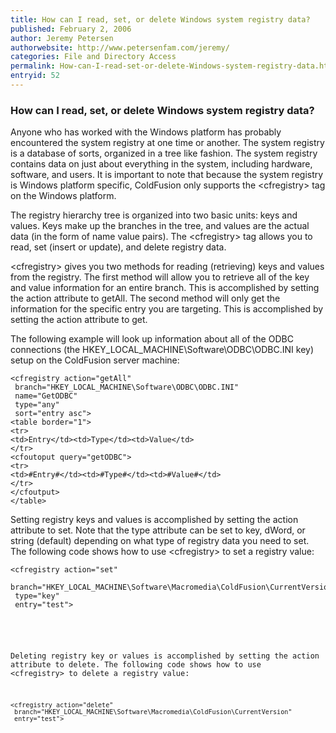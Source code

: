 ```yaml
---
title: How can I read, set, or delete Windows system registry data?
published: February 2, 2006
author: Jeremy Petersen
authorwebsite: http://www.petersenfam.com/jeremy/
categories: File and Directory Access
permalink: How-can-I-read-set-or-delete-Windows-system-registry-data.html
entryid: 52
---
```


<h3>How can I read, set, or delete Windows system registry data?</h3>

<p>
Anyone who has worked with the Windows platform has probably encountered the system registry at one time or another.  The system registry is a database of sorts, organized in a tree like fashion.  The system registry contains data on just about everything in the system, including hardware, software, and users. It is important to note that because the system registry is Windows platform specific, ColdFusion only supports the &lt;cfregistry&gt; tag on the Windows platform.
</p>

<p>
The registry hierarchy tree is organized into two basic units: keys and values.  Keys make up the branches in the tree, and values are the actual data (in the form of name value pairs).   The &lt;cfregistry&gt; tag allows you to read, set (insert or update), and delete registry data.
</p>

<p>
&lt;cfregistry&gt; gives you two methods for reading (retrieving) keys and values from the registry.  The first method will allow you to retrieve all of the key and value information for an entire branch.  This is accomplished by setting the action attribute to getAll.  The second method will only get the information for the specific entry you are targeting.  This is accomplished by setting the action attribute to get.
</p>

<p>
The following example will look up information about all of the ODBC connections (the HKEY_LOCAL_MACHINE\Software\ODBC\ODBC.INI key) setup on the ColdFusion server machine:
</p>

<pre><code class="language-markup">&lt;cfregistry action=&quot;getAll&quot;
 branch=&quot;HKEY_LOCAL_MACHINE\Software\ODBC\ODBC.INI&quot;
 name=&quot;GetODBC&quot;
 type=&quot;any&quot;
 sort=&quot;entry asc&quot;&gt;
&lt;table border=&quot;1&quot;&gt;
&lt;tr&gt;
&lt;td&gt;Entry&lt;/td&gt;&lt;td&gt;Type&lt;/td&gt;&lt;td&gt;Value&lt;/td&gt;
&lt;/tr&gt;
&lt;cfoutoput query=&quot;getODBC&quot;&gt;
&lt;tr&gt;
&lt;td&gt;#Entry#&lt;/td&gt;&lt;td&gt;#Type#&lt;/td&gt;&lt;td&gt;#Value#&lt;/td&gt;
&lt;/tr&gt;
&lt;/cfoutput&gt;
&lt;/table&gt;
</code></pre>

<p>
Setting registry keys and values is accomplished by setting the action attribute to set.  Note that the type attribute can be set to key, dWord, or string (default) depending on what type of registry data you need to set. The following code shows how to use &lt;cfregistry&gt; to set a registry value:
</p>

<pre><code class="language-markup">&lt;cfregistry action=&quot;set&quot;
 branch=&quot;HKEY_LOCAL_MACHINE\Software\Macromedia\ColdFusion\CurrentVersion&quot;
 type=&quot;key&quot;
 entry=&quot;test&quot;&gt;
 </pre>
Deleting registry key or values is accomplished by setting the action attribute to delete.  The following code shows how to use &lt;cfregistry&gt; to delete a registry value:
<pre><code class="language-markup">&lt;cfregistry action=&quot;delete&quot;
 branch=&quot;HKEY_LOCAL_MACHINE\Software\Macromedia\ColdFusion\CurrentVersion&quot;
 entry=&quot;test&quot;&gt;
</code></pre>



